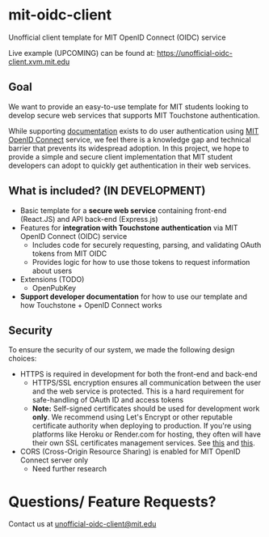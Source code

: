 # mit-oidc-client 

Unofficial client template for MIT OpenID Connect (OIDC) service

Live example (UPCOMING) can be found at: <https://unofficial-oidc-client.xvm.mit.edu>

## Goal

We want to provide an easy-to-use template for MIT students looking to develop secure web services that supports MIT Touchstone authentication. 

While supporting [documentation](https://ist.mit.edu/oidc) exists to do user authentication using [MIT OpenID Connect](https://oidc.mit.edu/) service, we feel there is a knowledge gap and technical barrier that prevents its widespread adoption. In this project, we hope to provide a simple and secure client implementation that MIT student developers can adopt to quickly get authentication in their web services.

## What is included? (IN DEVELOPMENT)

- Basic template for a **secure web service** containing front-end (React.JS) and API back-end (Express.js)
- Features for **integration with Touchstone authentication** via MIT OpenID Connect (OIDC) service
  - Includes code for securely requesting, parsing, and validating OAuth tokens from MIT OIDC
  - Provides logic for how to use those tokens to request information about users
- Extensions (TODO)
  - OpenPubKey
- **Support developer documentation** for how to use our template and how Touchstone + OpenID Connect works

## Security

To ensure the security of our system, we made the following design choices:

- HTTPS is required in development for both the front-end and back-end
  - HTTPS/SSL encryption ensures all communication between the user and the web service is protected. This is a hard requirement for safe-handling of OAuth ID and access tokens
  - **Note:** Self-signed certificates should be used for development work __only__. We recommend using Let's Encrypt or other reputable certificate authority when deploying to production. If you're using platforms like Heroku or Render.com for hosting, they often will have their own SSL certificates management services. See [this](https://devcenter.heroku.com/articles/automated-certificate-management) and [this](https://render.com/docs/tls).
- CORS (Cross-Origin Resource Sharing) is enabled for MIT OpenID Connect server only
  - Need further research

# Questions/ Feature Requests?

Contact us at unofficial-oidc-client@mit.edu
